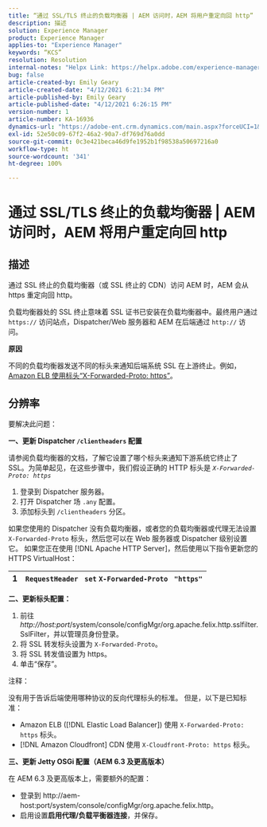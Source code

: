 ```yaml
---
title: “通过 SSL/TLS 终止的负载均衡器 | AEM 访问时，AEM 将用户重定向回 http”
description: 描述
solution: Experience Manager
product: Experience Manager
applies-to: "Experience Manager"
keywords: “KCS”
resolution: Resolution
internal-notes: "Helpx Link: https://helpx.adobe.com/experience-manager/kb/AEM-redirecting-back-to-http-on-accessed-via-SSL-terminated-Load-Balancer.html"
bug: false
article-created-by: Emily Geary
article-created-date: "4/12/2021 6:21:34 PM"
article-published-by: Emily Geary
article-published-date: "4/12/2021 6:26:15 PM"
version-number: 1
article-number: KA-16936
dynamics-url: "https://adobe-ent.crm.dynamics.com/main.aspx?forceUCI=1&pagetype=entityrecord&etn=knowledgearticle&id=684ec8e8-bb9b-eb11-b1ac-000d3a3680d8"
exl-id: 52e50c09-67f2-46a2-90a7-df769d76a0dd
source-git-commit: 0c3e421beca46d9fe1952b1f98538a50697216a0
workflow-type: ht
source-wordcount: '341'
ht-degree: 100%

---
```


# 通过 SSL/TLS 终止的负载均衡器 | AEM 访问时，AEM 将用户重定向回 http

## 描述


通过 SSL 终止的负载均衡器（或 SSL 终止的 CDN）访问 AEM 时，AEM 会从 https 重定向回 http。

负载均衡器处的 SSL 终止意味着 SSL 证书已安装在负载均衡器中。最终用户通过 `https://` 访问站点，Dispatcher/Web 服务器和 AEM 在后端通过 `http://` 访问。



<b>原因</b>

不同的负载均衡器发送不同的标头来通知后端系统 SSL 在上游终止。例如，[Amazon ELB 使用标头“X-Forwarded-Proto: https”](https://docs.aws.amazon.com/elasticloadbalancing/latest/classic/x-forwarded-headers.html#x-forwarded-proto)。


## 分辨率


要解决此问题：

<b>一、更新 Dispatcher `/clientheaders` 配置</b>

请参阅负载均衡器的文档，了解它设置了哪个标头来通知下游系统它终止了 SSL。为简单起见，在这些步骤中，我们假设正确的 HTTP 标头是 *`X-Forwarded-Proto: https`*

1. 登录到 Dispatcher 服务器。
2. 打开 Dispatcher 场 `.any` 配置。
3. 添加标头到 `/clientheaders` 分区。


如果您使用的 Dispatcher 没有负载均衡器，或者您的负载均衡器或代理无法设置 `X-Forwarded-Proto` 标头，然后您可以在 Web 服务器或 Dispatcher 级别设置它。 如果您正在使用 [!DNL Apache HTTP Server]，然后使用以下指令更新您的 HTTPS VirtualHost：


| 1 | `RequestHeader ` `set` `X-Forwarded-Proto ` `"https"` |
| --- | --- |


<b>二、更新标头配置：</b>

1. 前往 *http://host:port*/system/console/configMgr/org.apache.felix.http.sslfilter.SslFilter，并以管理员身份登录。
2. 将 SSL 转发标头设置为 `X-Forwarded-Proto`。
3. 将 SSL 转发值设置为 https。
4. 单击“保存”。


注释：

没有用于告诉后端使用哪种协议的反向代理标头的标准。 但是，以下是已知标准：

- Amazon ELB ([!DNL Elastic Load Balancer]) 使用 `X-Forwarded-Proto: https` 标头。
- [!DNL Amazon Cloudfront] CDN 使用 `X-Cloudfront-Proto: https` 标头。


<b>三、更新 Jetty OSGi 配置（AEM 6.3 及更高版本）</b>

在 AEM 6.3 及更高版本上，需要额外的配置：

- 登录到 http://aem-host:port/system/console/configMgr/org.apache.felix.http。
- 启用设置<b>启用代理/负载平衡器连接</b>，并保存。
